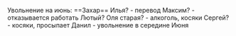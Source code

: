 
Увольнение на июнь:
==Захар==
Илья? - перевод
Максим? - отказывается работать
Лютый?
Оля старая? - алкоголь, косяки
Сергей? - косяки, просыпает
Данил - увольнение в середине Июня